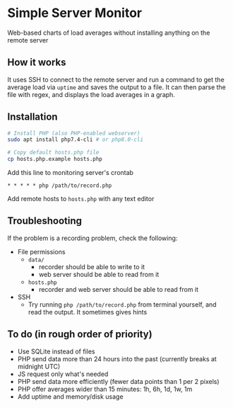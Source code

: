 # Simple Server Monitor

Web-based charts of load averages without installing anything on the remote server
<!-- , uptimes, and memory/disk usage -->

## How it works

It uses SSH to connect to the remote server and run a command to get the average load via `uptime` and saves the output to a file. It can then parse the file with regex, and displays the load averages in a graph.

## Installation

```sh
# Install PHP (also PHP-enabled webserver)
sudo apt install php7.4-cli # or php8.0-cli

# Copy default hosts.php file
cp hosts.php.example hosts.php
```

Add this line to monitoring server's crontab

```crontab
* * * * * php /path/to/record.php
```

Add remote hosts to `hosts.php` with any text editor

## Troubleshooting

If the problem is a recording problem, check the following:

+ File permissions
  + `data/`
    + recorder should be able to write to it
    + web server should be able to read from it
  + `hosts.php`
    + recorder and web server should be able to read from it
+ SSH
  + Try running `php /path/to/record.php` from terminal yourself, and read the output. It sometimes gives hints

## To do (in rough order of priority)

+ Use SQLite instead of files
+ PHP send data more than 24 hours into the past (currently breaks at midnight UTC)
+ JS request only what's needed
+ PHP send data more efficiently (fewer data points than 1 per 2 pixels)
+ PHP offer averages wider than 15 minutes: 1h, 6h, 1d, 1w, 1m
+ Add uptime and memory/disk usage

